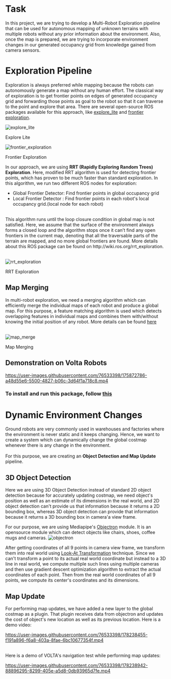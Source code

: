 # Task
In this project, we are trying to develop a Multi-Robot Exploration pipeline that can be used for autonomous mapping of unknown terrains with multiple robots without any prior information about the environment. Also, once the map is prepared, we are trying to incorporate environment changes in our generated occupancy grid from knowledge gained from camera sensors.

# Exploration Pipeline
Exploration is always preferred while mapping because the robots can autonomously generate a map without any human effort. The classical way of exploration is to get frontier points on edges of generated occupancy grid and forwarding those points as goal to the robot so that it can traverse to the point and explore that area. There are several open-source ROS packages available for this approach, like [explore_lite](http://wiki.ros.org/explore_lite) and [frontier exploration](http://wiki.ros.org/frontier_exploration).

![explore_lite](https://user-images.githubusercontent.com/76533398/175874997-17a7976f-c3da-4063-a754-0b2d23e513fe.gif)

Explore Lite

![frontier_exploration](https://user-images.githubusercontent.com/76533398/175874970-eed29ea8-4866-4c5c-8d2e-ff991d1a3b5a.gif)

Frontier Exploration

In our approach, we are using **RRT (Rapidly Exploring Random Trees) Exploration**. Here, modified RRT algorithm is used for detecting frontier points, which has proven to be much faster than standard exploration. In this algorithm, we run two different ROS nodes for exploration:
 - Global Frontier Detector: Find frontier points in global occupancy grid
 - Local Frontier Detector : Find frontier points in each robot's local occupancy grid.(local node for each robot)
<br>
This algorithm runs until the loop closure condition in global map is not satisfied. Here, we assume that the surface of the environment always forms a closed loop and the algorithm stops once it can’t find any open frontiers in the current map, denoting that all the traversable parts of the terrain are mapped, and no more global frontiers are found.
More details about this ROS package can be found on http://wiki.ros.org/rrt_exploration.
<br><br>

![rrt_exploration](https://user-images.githubusercontent.com/76533398/175874679-873ce59c-9f50-43f5-90ab-d7fa762a03ee.gif)

RRT Exploration

## Map Merging
In multi-robot exploration, we need a merging algorithm which can efficiently merge the individual maps of each robot and produce a global map. For this purpose, a feature matching algorithm is used which detects overlapping features in individual maps and combines them  with/without knowing the initial position of any robot. More details can be found [here](http://wiki.ros.org/multirobot_map_merge)
<br><br>

![map_merge](https://user-images.githubusercontent.com/76533398/175873785-af5f86c0-0f01-4982-a2ae-c57ba5286568.gif)

Map Merging

## Demonstration on Volta Robots


https://user-images.githubusercontent.com/76533398/175872786-a48d55e6-5500-4827-b06c-3d64f1a718c8.mp4

### To install and run this package, follow [this](https://github.com/phoenixrider12/multivolta_mapping/blob/main/Instructions.md) 

# Dynamic Environment Changes
Ground robots are very commonly used in warehouses and factories where the environment is never static and it keeps changing. Hence, we want to create a system which can dynamically change the global costmap whenever there is any change in the environment.
<br><br>
For this purpose, we are creating an **Object Detection and Map Update** pipeline.
<!-- - The object detection is a 3D Object Detection module will constantly keeps checking the position of all major objects in the environment. We have used 3D object detection because for map update, we also need an estimate of the size and dimensions of the object so that we can properly inflate it in the map, and 2D object detection can't provide us that because it returns a 2D bounding box, whereas 3D object detection returns a 3D bounding box.
- Whenever it encounters any change in position of any object, it will notify the map update module. The map update module will get the initial and final position of that object and an estimate about its dimensions, and will make changes to both the positions in map. It will clear the initial position of that object and will publish its new location as a lethal obstacle so that it can get reflected in our map. -->

## 3D Object Detection

Here we are using 3D Object Detection instead of standard 2D object detection because for accurately updating costmap, we need object's position as well as an estimate of its dimensions in the real world, and 2D object detection can't provide us that information because it returns a 2D bounding box, whereas 3D object detection can provide that information because it returns a 3D bounding box in camera'a view frame.

For our purpose, we are using Mediapipe's [Objectron](https://google.github.io/mediapipe/solutions/objectron.html#camera-coordinate) module. It is an opensource module which can detect objects like chairs, shoes, coffee mugs and cameras.
![objectron](https://user-images.githubusercontent.com/76533398/178235387-539dfcab-b17a-4c49-bdf2-74c6f62dc29e.png)

After getting coordinates of all 9 points in camera view frame, we transform them into real world using [Look-At Transformation](https://www.scratchapixel.com/lessons/mathematics-physics-for-computer-graphics/lookat-function) technique. Since we can't transform a point to its actual real world coordinate but instead to a 3D line in real world, we compute multiple such lines using multiple cameras and then use gradient descent optimization algorithm to extract the actual coordinates of each point. Then from the real world coordinates of all 9 points, we compute its center's coordinates and its dimensions.

## Map Update

For performing map updates, we have added a new layer to the global costmap as a plugin. That plugin receives data from objectron and updates the cost of object's new location as well as its previous location. Here is a demo video:

https://user-images.githubusercontent.com/76533398/178238455-f191a896-f6a8-403a-8fae-6bc10677354f.mp4

<br>
Here is a demo of VOLTA's navigation test while performing map updates:

https://user-images.githubusercontent.com/76533398/178238942-88896295-8299-405e-a5d8-0db93965d7fe.mp4
